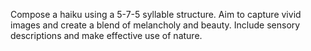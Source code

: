Compose a haiku using a 5-7-5 syllable structure. Aim to capture vivid images and create a blend of melancholy and beauty. Include sensory descriptions and make effective use of nature.